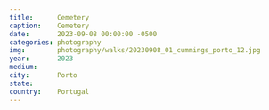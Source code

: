 ```yaml
---
title:  	Cemetery
caption:	Cemetery
date:   	2023-09-08 00:00:00 -0500
categories: photography
img:		photography/walks/20230908_01_cummings_porto_12.jpg
year:		2023
medium:
city:		Porto
state:
country:    Portugal
---
```

